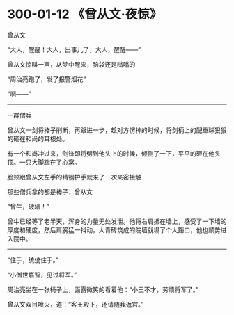 # 300-01-12 《曾从文·夜惊》

曾从文

“大人，醒醒！大人，出事儿了，大人，醒醒——”

曾从文惊叫一声，从梦中醒来，脑袋还是嗡嗡的

“周治亮跑了，发了报警烟花”

“啊——”

***

一群僧兵

曾从文一剑将棒子削断，再跟进一步，趁对方愣神的时候，将剑柄上的配重球狠狠的砸在和尚的耳根处。

有一个和尚冲过来，剑锋即将劈到他头上的时候，倾侧了一下，平平的砸在他头顶。一只大脚踹在了心窝。

脸颊跟曾从文左手的精钢护手就来了一次亲密接触

那些僧兵拿的都是棒子，曾从文

“曾牛，破墙！”

曾牛已经等了老半天，浑身的力量无处发泄。他将右肩抵在墙上，感受了一下墙的厚度和硬度，然后肩膀猛一抖动，大青砖筑成的院墙就塌了个大豁口，他也顺势进入院中。

***

“住手，统统住手。”

“小僧世嘉智，见过将军。”

周治亮坐在一张椅子上，面露微笑的看着他：“小王不才，劳烦将军了。”

曾从文双目喷火，道：“客王殿下，还请随我返宫。”


